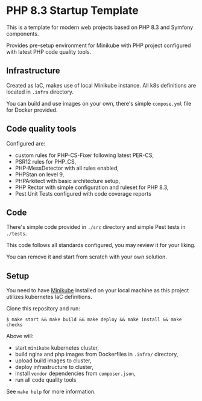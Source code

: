 # PHP 8.3 Startup Template

This is a template for modern web projects based on PHP 8.3 and Symfony components.

Provides pre-setup environment for Minikube with PHP project configured with latest PHP code quality tools.

## Infrastructure

Created as IaC, makes use of local Minikube instance.
All k8s definitions are located in `.infra` directory.

You can build and use images on your own, there's simple `compose.yml` file for Docker provided.

## Code quality tools

Configured are:
- custom rules for PHP-CS-Fixer following latest PER-CS,
- PSR12 rules for PHP_CS,
- PHP-MessDetector with all rules enabled,
- PHPStan on level 9,
- PHPArkitect with basic architecture setup,
- PHP Rector with simple configuration and ruleset for PHP 8.3,
- Pest Unit Tests configured with code coverage reports

## Code

There's simple code provided in `./src` directory and simple Pest tests in `./tests`.

This code follows all standards configured, you may review it for your liking.

You can remove it and start from scratch with your own solution.

## Setup

You need to have [Minikube](https://minikube.sigs.k8s.io/docs/start/) installed on your local machine as this project utilizes kubernetes IaC definitions.

Clone this repository and run:

```shell
$ make start && make build && make deploy && make install && make checks
```

Above will:
- start `minikube` kubernetes cluster,
- build nginx and php images from Dockerfiles in `.infra/` directory,
- upload build images to cluster,
- deploy infrastructure to cluster,
- install `vendor` dependencies from `composer.json`,
- run all code quality tools

See `make help` for more information.
